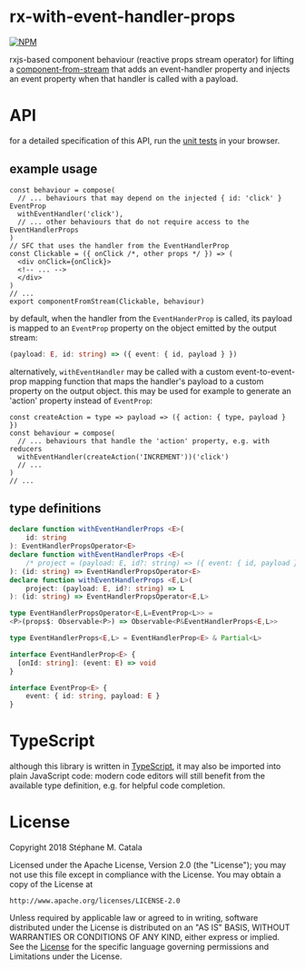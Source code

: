 # rx-with-event-handler-props
[![NPM](https://nodei.co/npm/rx-with-event-handler-props.png?compact=true)](https://nodei.co/npm/rx-with-event-handler-props/)

rxjs-based component behaviour (reactive props stream operator)
for lifting a [component-from-stream](https://npmjs.com/package/component-from-stream/)
that adds an event-handler property and injects an event property
when that handler is called with a payload.

# API
for a detailed specification of this API,
run the [unit tests](https://cdn.rawgit.com/ZenyWay/rx-with-event-handler-props/v1.1.3/spec/web/index.html)
in your browser.

## example usage
```tsx
const behaviour = compose(
  // ... behaviours that may depend on the injected { id: 'click' } EventProp
  withEventHandler('click'),
  // ... other behaviours that do not require access to the EventHandlerProps
)
// SFC that uses the handler from the EventHandlerProp
const Clickable = ({ onClick /*, other props */ }) => (
  <div onClick={onClick}>
  <!-- ... -->
  </div>
)
// ...
export componentFromStream(Clickable, behaviour)
```

by default, when the handler from the `EventHanderProp` is called,
its payload is mapped to an `EventProp` property on the object emitted
by the output stream:
```ts
(payload: E, id: string) => ({ event: { id, payload } })
```
alternatively, `withEventHandler` may be called
with a custom event-to-event-prop mapping function
that maps the handler's payload to a custom property on the output object.
this may be used for example to generate an 'action' property
instead of `EventProp`:
```tsx
const createAction = type => payload => ({ action: { type, payload } })
const behaviour = compose(
  // ... behaviours that handle the 'action' property, e.g. with reducers
  withEventHandler(createAction('INCREMENT'))('click')
  // ...
)
// ...
```

## type definitions
```ts
declare function withEventHandlerProps <E>(
	id: string
): EventHandlerPropsOperator<E>
declare function withEventHandlerProps <E>(
	/* project = (payload: E, id?: string) => ({ event: { id, payload } }) */
): (id: string) => EventHandlerPropsOperator<E>
declare function withEventHandlerProps <E,L>(
	project: (payload: E, id?: string) => L
): (id: string) => EventHandlerPropsOperator<E,L>

type EventHandlerPropsOperator<E,L=EventProp<L>> =
<P>(props$: Observable<P>) => Observable<P&EventHandlerProps<E,L>>

type EventHandlerProps<E,L> = EventHandlerProp<E> & Partial<L>

interface EventHandlerProp<E> {
  [onId: string]: (event: E) => void
}

interface EventProp<E> {
	event: { id: string, payload: E }
}
```

# TypeScript
although this library is written in [TypeScript](https://www.typescriptlang.org),
it may also be imported into plain JavaScript code:
modern code editors will still benefit from the available type definition,
e.g. for helpful code completion.

# License
Copyright 2018 Stéphane M. Catala

Licensed under the Apache License, Version 2.0 (the "License");
you may not use this file except in compliance with the License.
You may obtain a copy of the License at

    http://www.apache.org/licenses/LICENSE-2.0

Unless required by applicable law or agreed to in writing, software
distributed under the License is distributed on an "AS IS" BASIS,
WITHOUT WARRANTIES OR CONDITIONS OF ANY KIND, either express or implied.
See the [License](./LICENSE) for the specific language governing permissions and
Limitations under the License.
